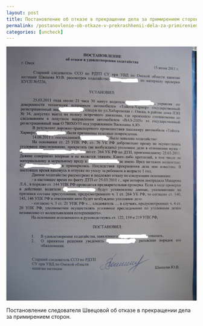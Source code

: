 ```yaml
---
layout: post
title: Постановление об отказе в прекращении дела за примирением сторон
permalink: /postanovlenie-ob-otkaze-v-prekrashhenii-dela-za-primireniem-storon.html
categories: [uncheck]
---
```




![_config.yml](/images/uncheck/postanovlenie-ob-otkaze-v-prekrashhenii-dela-za-primireniem-storon-1.jpg)



Постановление следователя Швецовой об отказе в прекращении дела за примирением сторон.

